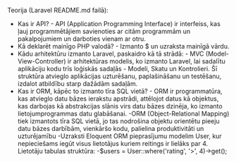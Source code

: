 Teorija (Laravel README.md failā):
- Kas ir API?
      - API (Application Programming Interface) ir interfeiss, kas ļauj programmētājiem savienoties ar citām programmām un pakalpojumiem un darboties vienam ar otru.
- Kā deklarēt mainīgo PHP valodā?
      - Izmanto $ un uzraksta mainīgā vārdu.
- Kādu arhitektūru izmanto Laravel, paskaidro kā tā strādā:
        - MVC (Model-View-Controller) ir arhitektūras modelis, ko izmanto Laravel, lai sadalītu aplikāciju kodu trīs loģiskās sadaļās - Modeli, Skatu un Kontrolieri. Šī struktūra atvieglo aplikācijas uzturēšanu, paplašināšanu un testēšanu, izdalot atbildību starp dažādām sadaļām.
- Kas ir ORM, kāpēc to izmanto tīra SQL vietā?
        - ORM ir programmatūra, kas atvieglo datu bāzes ierakstu apstrādi, attēlojot datus kā objektus, kas darbojas kā abstrakcijas slānis virs datu bāzes dzinēja, ko izmanto lietojumprogrammas datu glabāšanai. -ORM (Object-Relational Mapping) tiek izmantots tīra SQL vietā, jo tas nodrošina objektu orientētu pieeju datu bāzes darbībām, vienkāršo kodu, palielina produktivitāti un uzturējamību
 -Uzraksti Eloquent ORM pieprasījumu modelim User, kur nepieciešams iegūt visus lietotājus kuriem reitings ir lielāks par 4. Lietotāju tabulas struktūra:
   -$users = User::where('rating', '>', 4)->get();
